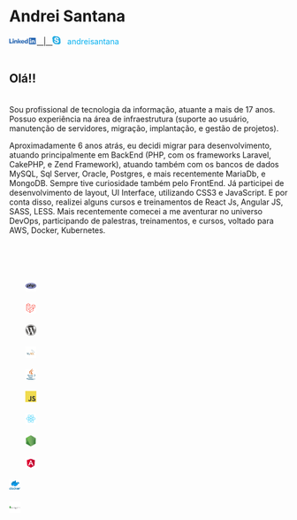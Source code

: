 # Andrei Santana
<!-- Social Networking -->

<a href="https://www.linkedin.com/in/andreisantana/" target="_blank">
 <img src='https://raw.githubusercontent.com/andreisantana/andreisantana/master/assets/LI-Logo.png' width="50px"  alt="Andrei Santana"/> &nbsp | &nbsp
</a>
<img src='https://raw.githubusercontent.com/andreisantana/andreisantana/master/assets//Skypeicon_24px.png' width="15px"  alt="Andrei Santana"/> <span style='color:#00aff0; font-size:1em' > &nbsp andreisantana</span>
</br>
</br>

<!-- About Me -->
## Olá!!
</br>
    Sou profissional de tecnologia da informação, atuante a mais de 17 anos. Possuo experiência na área de infraestrutura (suporte ao usuário, manutenção de servidores, migração, implantação, e gestão de projetos).

Aproximadamente 6 anos atrás, eu decidi migrar para desenvolvimento, atuando principalmente em BackEnd (PHP, com os frameworks Laravel, CakePHP, e Zend Framework), atuando também com os bancos de dados MySQL, Sql Server, Oracle, Postgres, e mais recentemente MariaDb, e MongoDB. 
Sempre tive curiosidade também pelo FrontEnd. Já participei de desenvolvimento de layout, UI Interface, utilizando CSS3 e JavaScript. E por conta disso, realizei alguns cursos e treinamentos de React Js, Angular JS, SASS, LESS.
Mais recentemente comecei a me aventurar no universo DevOps, participando de palestras, treinamentos, e cursos, voltado para AWS, Docker, Kubernetes.

</br>
</br>
</br>
<!-- Knowledge -->
<!-- PHP -->
<code>
    <img height="20" src="https://raw.githubusercontent.com/github/explore/80688e429a7d4ef2fca1e82350fe8e3517d3494d/topics/php/php.png" alt="PHP">
</code>
<!-- Laravel -->
<code>
    <img height="20" src="https://raw.githubusercontent.com/github/explore/80688e429a7d4ef2fca1e82350fe8e3517d3494d/topics/laravel/laravel.png" alt="Laravel">
</code>
<!-- wordpress -->
<code>
    <img height="20" src="https://raw.githubusercontent.com/github/explore/80688e429a7d4ef2fca1e82350fe8e3517d3494d/topics/wordpress/wordpress.png" alt="Laravel">
</code>
<!-- MySQL -->
<code>
    <img height="20" src="https://raw.githubusercontent.com/github/explore/80688e429a7d4ef2fca1e82350fe8e3517d3494d/topics/mysql/mysql.png" alt="MySQL">
</code>
<!-- JAVA -->
<code>
    <img height="20" src="https://raw.githubusercontent.com/github/explore/80688e429a7d4ef2fca1e82350fe8e3517d3494d/topics/java/java.png" alt="Java">
</code>
<!-- javascript -->
<code>
    <img height="20" src="https://raw.githubusercontent.com/github/explore/80688e429a7d4ef2fca1e82350fe8e3517d3494d/topics/javascript/javascript.png"  alt="javascript">
</code>
<!-- REACT -->
<code>
    <img height="20" src="https://raw.githubusercontent.com/github/explore/80688e429a7d4ef2fca1e82350fe8e3517d3494d/topics/react/react.png"  alt="react">
</code>
<!-- NodeJs -->
<code>
    <img height="20" src="https://raw.githubusercontent.com/github/explore/80688e429a7d4ef2fca1e82350fe8e3517d3494d/topics/nodejs/nodejs.png"  alt="nodejs">
</code>
<!-- Angular -->
<code>
    <img height="20" src="https://raw.githubusercontent.com/github/explore/80688e429a7d4ef2fca1e82350fe8e3517d3494d/topics/angular/angular.png"  alt="angular">
</code>
<!-- Docker -->
<code>
<img height="20" src="https://raw.githubusercontent.com/github/explore/80688e429a7d4ef2fca1e82350fe8e3517d3494d/topics/docker/docker.png"  alt="docker">
</code>
<!-- MongoDB -->
<code>
<img height="20" src="https://raw.githubusercontent.com/github/explore/80688e429a7d4ef2fca1e82350fe8e3517d3494d/topics/mongodb/mongodb.png"  alt="MongoDB">
</code>
